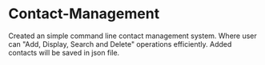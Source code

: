 # Contact-Management

Created an simple command line contact management system. Where user can "Add, Display, Search and Delete" operations efficiently.
Added contacts will be saved in json file.

